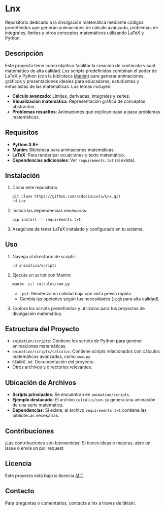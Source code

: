# Lnx

Repositorio dedicado a la divulgación matemática mediante códigos predefinidos que generan animaciones de cálculo avanzado, problemas de integrales, límites y otros conceptos matemáticos utilizando LaTeX y Python.

## Descripción

Este proyecto tiene como objetivo facilitar la creación de contenido visual matemático de alta calidad. Los scripts predefinidos combinan el poder de LaTeX y Python (con la biblioteca [Manim](https://www.manim.community/)) para generar animaciones, gráficos y presentaciones ideales para educadores, estudiantes y entusiastas de las matemáticas. Los temas incluyen:

- **Cálculo avanzado**: Límites, derivadas, integrales y series.
- **Visualización matemática**: Representación gráfica de conceptos abstractos.
- **Problemas resueltos**: Animaciones que explican paso a paso problemas matemáticos.

## Requisitos

- **Python 3.8+**
- **Manim**: Biblioteca para animaciones matemáticas.
- **LaTeX**: Para renderizar ecuaciones y texto matemático.
- **Dependencias adicionales**: Ver `requirements.txt` (si existe).

## Instalación

1. Clona este repositorio:
   ```bash
   git clone https://github.com/asdcainicela/Lnx.git 
   cd Lnx
   ```

2. Instala las dependencias necesarias:
   ```bash
   pip install -r requirements.txt
   ```

3. Asegúrate de tener LaTeX instalado y configurado en tu sistema.

## Uso

1. Navega al directorio de scripts:
   ```bash
   cd animation/scripts
   ```

2. Ejecuta un script con Manim:
   ```bash
   manim -pql calculus/sum.py
   ```
   - `-pql`: Renderiza en calidad baja con vista previa rápida.
   - Cambia las opciones según tus necesidades (`-pqh` para alta calidad).

3. Explora los scripts predefinidos y utilízalos para tus proyectos de divulgación matemática.

## Estructura del Proyecto

- `animation/scripts`: Contiene los scripts de Python para generar animaciones matemáticas.
- `animation/scripts/calculus`: Contiene scripts relacionados con cálculos matemáticos avanzados, como `sum.py`.
- `README.md`: Documentación del proyecto.
- Otros archivos y directorios relevantes.

## Ubicación de Archivos

- **Scripts principales**: Se encuentran en `animation/scripts`.
- **Ejemplo destacado**: El archivo `calculus/sum.py` genera una animación de una serie matemática.
- **Dependencias**: Si existe, el archivo `requirements.txt` contiene las bibliotecas necesarias.

## Contribuciones

¡Las contribuciones son bienvenidas! Si tienes ideas o mejoras, abre un issue o envía un pull request.

## Licencia

Este proyecto está bajo la licencia [MIT](LICENSE).

## Contacto

Para preguntas o comentarios, contacta a lnx a traves de tiktok!.





